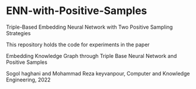 # ENN-with-Positive-Samples
Triple-Based Embedding Neural Network with Two Positive Sampling Strategies

This repository holds the code for experiments in the paper

Embedding Knowledge Graph through Triple Base Neural Network and Positive Samples

Sogol haghani and Mohammad Reza keyvanpour, Computer and Knowledge Engineering, 2022